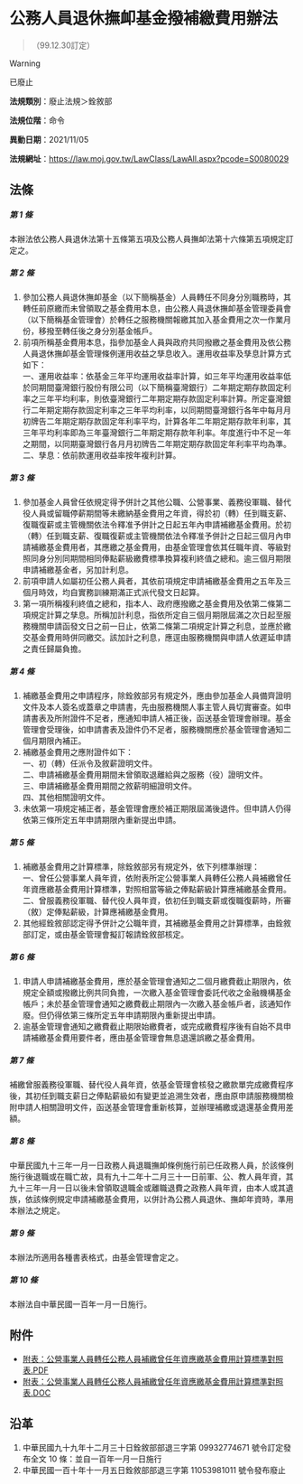 # 公務人員退休撫卹基金撥補繳費用辦法
> （99.12.30訂定）


> [!WARNING]
> 已廢止


**法規類別**：廢止法規＞銓敘部

**法規位階**：命令

**異動日期**：2021/11/05  

**法規網址**：https://law.moj.gov.tw/LawClass/LawAll.aspx?pcode=S0080029



## 法條
##### 第 1 條
本辦法依公務人員退休法第十五條第五項及公務人員撫卹法第十六條第五項規定訂定之。

##### 第 2 條
1. 參加公務人員退休撫卹基金（以下簡稱基金）人員轉任不同身分別職務時，其轉任前原繳而未曾領取之基金費用本息，由公務人員退休撫卹基金管理委員會（以下簡稱基金管理會）於轉任之服務機關報繳其加入基金費用之次一作業月份，移撥至轉任後之身分別基金帳戶。
1. 前項所稱基金費用本息，指參加基金人員與政府共同撥繳之基金費用及依公務人員退休撫卹基金管理條例運用收益之孳息收入。運用收益率及孳息計算方式如下：  
一、運用收益率：依基金三年平均運用收益率計算，如三年平均運用收益率低於同期間臺灣銀行股份有限公司（以下簡稱臺灣銀行）二年期定期存款固定利率之三年平均利率，則依臺灣銀行二年期定期存款固定利率計算。所定臺灣銀行二年期定期存款固定利率之三年平均利率，以同期間臺灣銀行各年中每月月初牌告二年期定期存款固定年利率平均，計算各年二年期定期存款年利率，其三年平均利率即為三年臺灣銀行二年期定期存款年利率。年度進行中不足一年之期間，以同期臺灣銀行各月月初牌告二年期定期存款固定年利率平均為準。  
二、孳息：依前款運用收益率按年複利計算。

##### 第 3 條
1. 參加基金人員曾任依規定得予併計之其他公職、公營事業、義務役軍職、替代役人員或留職停薪期間等未繳納基金費用之年資，得於初（轉）任到職支薪、復職復薪或主管機關依法令釋准予併計之日起五年內申請補繳基金費用。於初（轉）任到職支薪、復職復薪或主管機關依法令釋准予併計之日起三個月內申請補繳基金費用者，其應繳之基金費用，由基金管理會依其任職年資、等級對照同身分別同期間相同俸點薪級繳費標準換算複利終值之總和。逾三個月期限申請補繳基金者，另加計利息。
1. 前項申請人如屬初任公務人員者，其依前項規定申請補繳基金費用之五年及三個月時效，均自實務訓練期滿正式派代發文日起算。
1. 第一項所稱複利終值之總和，指本人、政府應撥繳之基金費用及依第二條第二項規定計算之孳息。所稱加計利息，指依所定自三個月期限屆滿之次日起至服務機關申請函發文日之前一日止，依第二條第二項規定計算之利息，並應於繳交基金費用時併同繳交。該加計之利息，應逕由服務機關與申請人依遲延申請之責任歸屬負擔。

##### 第 4 條
1. 補繳基金費用之申請程序，除銓敘部另有規定外，應由參加基金人員備齊證明文件及本人簽名或蓋章之申請書，先由服務機關人事主管人員切實審查。如申請書表及所附證件不足者，應通知申請人補正後，函送基金管理會辦理。基金管理會受理後，如申請書表及證件仍不足者，服務機關應於基金管理會通知二個月期限內補正。
1. 補繳基金費用之應附證件如下：  
一、初（轉）任派令及敘薪證明文件。  
二、申請補繳基金費用期間未曾領取退離給與之服務（役）證明文件。  
三、申請補繳基金費用期間之敘薪明細證明文件。  
四、其他相關證明文件。
1. 未依第一項規定補正者，基金管理會應於補正期限屆滿後退件。但申請人仍得依第三條所定五年申請期限內重新提出申請。

##### 第 5 條
1. 補繳基金費用之計算標準，除銓敘部另有規定外，依下列標準辦理：  
一、曾任公營事業人員年資，依附表所定公營事業人員轉任公務人員補繳曾任年資應繳基金費用計算標準，對照相當等級之俸點薪級計算應補繳基金費用。  
二、曾服義務役軍職、替代役人員年資，依初任到職支薪或復職復薪時，所審（敘）定俸點薪級，計算應補繳基金費用。
1. 其他經銓敘部認定得予併計之公職年資，其補繳基金費用之計算標準，由銓敘部訂定，或由基金管理會擬訂報請銓敘部核定。

##### 第 6 條
1. 申請人申請補繳基金費用，應於基金管理會通知之二個月繳費截止期限內，依規定全額或撥繳比例共同負擔，一次繳入基金管理會委託代收之金融機構基金帳戶；未於基金管理會通知之繳費截止期限內一次繳入基金帳戶者，該通知作廢。但仍得依第三條所定五年申請期限內重新提出申請。
1. 逾基金管理會通知之繳費截止期限始繳費者，或完成繳費程序後有自始不具申請補繳基金費用要件者，應由基金管理會無息退還誤繳之基金費用。

##### 第 7 條
補繳曾服義務役軍職、替代役人員年資，依基金管理會核發之繳款單完成繳費程序後，其初任到職支薪日之俸點薪級如有變更並追溯生效者，應由原申請服務機關檢附申請人相關證明文件，函送基金管理會重新核算，並辦理補繳或退還基金費用差額。

##### 第 8 條
中華民國九十三年一月一日政務人員退職撫卹條例施行前已任政務人員，於該條例施行後退職或在職亡故，具有九十二年十二月三十一日前軍、公、教人員年資，其九十三年一月一日以後未曾領取退職金或離職退費之政務人員年資，由本人或其遺族，依該條例規定申請補繳基金費用，以併計為公務人員退休、撫卹年資時，準用本辦法之規定。

##### 第 9 條
本辦法所適用各種書表格式，由基金管理會定之。

##### 第 10 條
本辦法自中華民國一百年一月一日施行。
## 附件
* [附表：公營事業人員轉任公務人員補繳曾任年資應繳基金費用計算標準對照表.PDF](https://law.moj.gov.tw/LawClass/LawGetFile.ashx?FileId=0000234955)
* [附表：公營事業人員轉任公務人員補繳曾任年資應繳基金費用計算標準對照表.DOC](https://law.moj.gov.tw/LawClass/LawGetFile.ashx?FileId=0000088497)
## 沿革
1. 中華民國九十九年十二月三十日銓敘部部退三字第 09932774671  號令訂定發布全文 10 條：並自一百年一月一日施行
1. 中華民國一百十年十一月五日銓敘部部退三字第 11053981011  號令發布廢止
